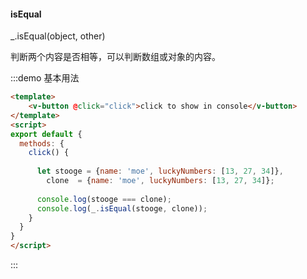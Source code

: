 #### isEqual

_.isEqual(object, other) 

判断两个内容是否相等，可以判断数组或对象的内容。

:::demo 基本用法
```html
<template>
    <v-button @click="click">click to show in console</v-button>
</template>
<script>
export default {
  methods: {
    click() {
      
      let stooge = {name: 'moe', luckyNumbers: [13, 27, 34]},
        clone  = {name: 'moe', luckyNumbers: [13, 27, 34]};
      
      console.log(stooge === clone);
      console.log(_.isEqual(stooge, clone));
    }
  }
}
</script>
```
:::
